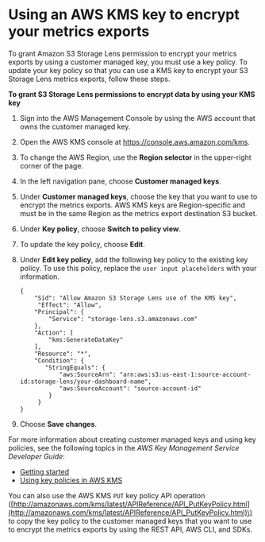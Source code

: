 # Using an AWS KMS key to encrypt your metrics exports<a name="storage_lens_encrypt_permissions"></a>

To grant Amazon S3 Storage Lens permission to encrypt your metrics exports by using a customer managed key, you must use a key policy\. To update your key policy so that you can use a KMS key to encrypt your S3 Storage Lens metrics exports, follow these steps\. 

**To grant S3 Storage Lens permissions to encrypt data by using your KMS key**

1. Sign into the AWS Management Console by using the AWS account that owns the customer managed key\.

1. Open the AWS KMS console at [https://console\.aws\.amazon\.com/kms](https://console.aws.amazon.com/kms)\.

1. To change the AWS Region, use the **Region selector** in the upper\-right corner of the page\.

1. In the left navigation pane, choose **Customer managed keys**\.

1. Under **Customer managed keys**, choose the key that you want to use to encrypt the metrics exports\. AWS KMS keys are Region\-specific and must be in the same Region as the metrics export destination S3 bucket\.

1. Under **Key policy**, choose **Switch to policy view**\.

1. To update the key policy, choose **Edit**\.

1. Under **Edit key policy**, add the following key policy to the existing key policy\. To use this policy, replace the `user input placeholders` with your information\.

   ```
   {
       "Sid": "Allow Amazon S3 Storage Lens use of the KMS key",
        "Effect": "Allow",
       "Principal": {
           "Service": "storage-lens.s3.amazonaws.com"
       },
       "Action": [
           "kms:GenerateDataKey"
       ],
       "Resource": "*",
       "Condition": {
          "StringEquals": {
              "aws:SourceArn": "arn:aws:s3:us-east-1:source-account-id:storage-lens/your-dashboard-name",
              "aws:SourceAccount": "source-account-id"
           }
        }
   }
   ```

1. Choose **Save changes**\.

For more information about creating customer managed keys and using key policies, see the following topics in the *AWS Key Management Service Developer Guide*:
+ [Getting started](https://docs.aws.amazon.com/kms/latest/developerguide/getting-started.html)
+ [Using key policies in AWS KMS](https://docs.aws.amazon.com/kms/latest/developerguide/key-policies.html)

You can also use the AWS KMS `PUT` key policy API operation \([http://amazonaws.com/kms/latest/APIReference/API_PutKeyPolicy.html](http://amazonaws.com/kms/latest/APIReference/API_PutKeyPolicy.html)\) to copy the key policy to the customer managed keys that you want to use to encrypt the metrics exports by using the REST API, AWS CLI, and SDKs\.